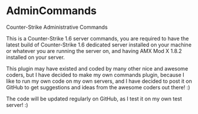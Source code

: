 # AdminCommands
Counter-Strike Administrative Commands

This is a Counter-Strike 1.6 server commands, you are required to have the latest build of Counter-Strike 1.6 dedicated server installed on your machine or whatever you are running the server on, and having AMX Mod X 1.8.2 installed on your server.

This plugin may have existed and coded by many other nice and awesome coders, but I have decided to make my own commands plugin, because I like to run my own code on my own servers, and I have decided to post it on GitHub to get suggestions and ideas from the awesome coders out there! :)

The code will be updated regularly on GitHub, as I test it on my own test server! :)
